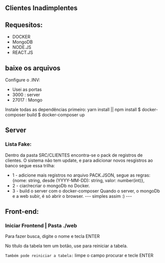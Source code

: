 ## Clientes Inadimplentes

## Requesitos:

- DOCKER
- MongoDB
- NODE.JS
- REACT.JS

## baixe os arquivos

Configure o .INV:

- Usei as portas
- 3000 : server
- 27017 : Mongo

Instale todas as dependências primeiro: yarn install || npm install
$ docker-composer build
$ docker-composer up

## Server

### Lista Fake:

Dentro da pasta SRC/CLIENTES encontra-se o pack de registros de clientes.
O sistema não tem update, e para adicionar novos resgistros ao banco segue essa trilha:

- 1 - adicione mais registros no arquivo PACK.JSON, segue as regras:
  {nome: string, desde (YYYY-MM-DD): string, valor: number(int)},
- 2 - ciar/recriar o mongoDb no Docker.
- 3 - build o server com o docker-composer
  Quando o server, o mongoDb e a web subir, é só abrir o browser.
  --- simples assim :) ---

## Front-end:

### Iniciar Frontend | Pasta ./web

Para fazer busca, digite o nome e tecla ENTER

No título da tabela tem um botão, use para reiniciar a tabela.

`Também pode reiniciar a tabela:` limpe o campo procurar e tecle ENTER
